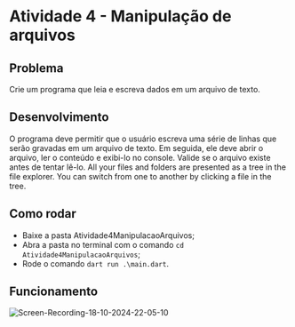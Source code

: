 # Atividade 4 - Manipulação de arquivos
## Problema

Crie um programa que leia e escreva dados em um arquivo de texto. 

## Desenvolvimento

O programa deve permitir que o usuário escreva uma série de linhas que serão gravadas em um arquivo de texto. Em seguida, ele deve abrir o arquivo, ler o conteúdo e exibi-lo no console. Valide se o arquivo existe antes de tentar lê-lo.
All your files and folders are presented as a tree in the file explorer. You can switch from one to another by clicking a file in the tree.

## Como rodar

- Baixe a pasta Atividade4ManipulacaoArquivos;
- Abra a pasta no terminal com o comando `cd Atividade4ManipulacaoArquivos`;
- Rode o comando `dart run .\main.dart`.

## Funcionamento
![Screen-Recording-_18-10-2024-22-05-10_](https://github.com/user-attachments/assets/46a4c826-face-497a-b092-690baae35977)
